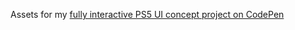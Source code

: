 Assets for my [fully interactive PS5 UI concept project on CodePen](https://codepen.io/RaduBratan/pen/mdVXvov)
